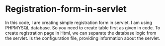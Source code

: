 # Registration-form-in-servlet
In this code, I are creating simple registration form in servlet. I am using PHPMYSQL  database. So you need to create table first as given in code. To create registration page in Html, we can separate the database logic from the servlet.  Is the configuration file, providing information about the servlet.
